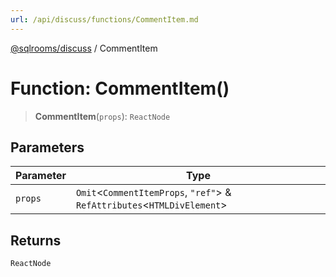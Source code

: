 ```yaml
---
url: /api/discuss/functions/CommentItem.md
---
```

[@sqlrooms/discuss](../index.md) / CommentItem

# Function: CommentItem()

> **CommentItem**(`props`): `ReactNode`

## Parameters

| Parameter | Type |
| ------ | ------ |
| `props` | `Omit`<`CommentItemProps`, `"ref"`> & `RefAttributes`<`HTMLDivElement`> |

## Returns

`ReactNode`
